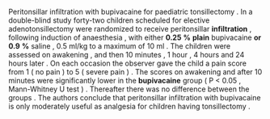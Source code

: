 Peritonsillar infiltration with bupivacaine for paediatric tonsillectomy . In a double-blind study forty-two children scheduled for elective adenotonsillectomy were randomized to receive peritonsillar **infiltration** , following induction of anaesthesia , with either **0.25** **%** **plain** bupivacaine **or** **0.9** **%** saline , 0.5 ml/kg to a maximum of 10 ml . The children were assessed on awakening , and then 10 minutes , 1 hour , 4 hours and 24 hours later . On each occasion the observer gave the child a pain score from 1 ( no pain ) to 5 ( severe pain ) . The scores on awakening and after 10 minutes were significantly lower in the **bupivacaine** group ( P < 0.05 , Mann-Whitney U test ) . Thereafter there was no difference between the groups . The authors conclude that peritonsillar infiltration with bupivacaine is only moderately useful as analgesia for children having tonsillectomy . 
